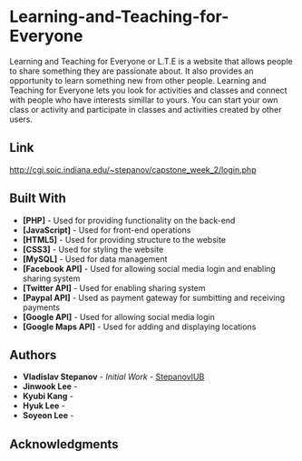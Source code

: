 # Learning-and-Teaching-for-Everyone

Learning and Teaching for Everyone or L.T.E is a website that allows people 
to share something they are passionate about. It also provides an opportunity to learn something new from other people. 
Learning and Teaching for Everyone lets you look for activities and classes 
and connect with people who have interests simillar to yours. You can start your own class or activity 
and participate in classes and activities created by other users.

## Link

http://cgi.soic.indiana.edu/~stepanov/capstone_week_2/login.php

## Built With

* **[PHP]** - Used for providing functionality on the back-end
* **[JavaScript]** - Used for front-end operations
* **[HTML5]** - Used for providing structure to the website
* **[CSS3]** - Used for styling the website
* **[MySQL]** - Used for data management
* **[Facebook API]** - Used for allowing social media login and enabling sharing system
* **[Twitter API]** - Used for enabling sharing system
* **[Paypal API]** - Used as payment gateway for sumbitting and receiving payments
* **[Google API]** -  Used for allowing social media login 
* **[Google Maps API]** - Used for adding and displaying locations

## Authors

* **Vladislav Stepanov** - *Initial Work* - [StepanovIUB](https://github.com/StepanovIUB)
* **Jinwook Lee** -
* **Kyubi Kang** -
* **Hyuk Lee** -
* **Soyeon Lee** -



## Acknowledgments

